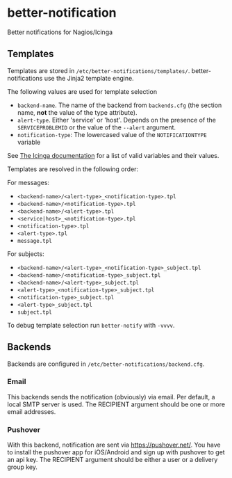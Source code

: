 better-notification
===================

Better notifications for Nagios/Icinga


## Templates

Templates are stored in `/etc/better-notifications/templates/`. better-notifications use the Jinja2 template engine.

The following values are used for template selection

* `backend-name`. The name of the backend from `backends.cfg` (the section name, **not** the value of the type attribute).
* `alert-type`. Either 'service' or 'host'. Depends on the presence of the `SERVICEPROBLEMID` or the value of the `--alert` argument.
* `notification-type`: The lowercased value of the `NOTIFICATIONTYPE` variable

See [The Icinga documentation](http://docs.icinga.org/latest/en/macrolist.html) for a list of valid variables and their values.

Templates are resolved in the following order:

For messages:

* `<backend-name>/<alert-type>_<notification-type>.tpl`
* `<backend-name>/<notification-type>.tpl`
* `<backend-name>/<alert-type>.tpl`
* `<service|host>_<notification-type>.tpl`
* `<notification-type>.tpl`
* `<alert-type>.tpl`
* `message.tpl`

For subjects:

* `<backend-name>/<alert-type>_<notification-type>_subject.tpl`
* `<backend-name>/<notification-type>_subject.tpl`
* `<backend-name>/<alert-type>_subject.tpl`
* `<alert-type>_<notification-type>_subject.tpl`
* `<notification-type>_subject.tpl`
* `<alert-type>_subject.tpl`
* `subject.tpl`

To debug template selection run `better-notify` with `-vvvv`.


## Backends

Backends are configured in `/etc/better-notifications/backend.cfg`. 


### Email

This backends sends the notification (obviously) via email. Per default, a local SMTP server is used. 
The RECIPIENT argument should be one or more email addresses. 


### Pushover

With this backend, notification are sent via https://pushover.net/. You have to install the pushover app for iOS/Android and sign up with pushover to get an api key.
The RECIPIENT argument should be either a user or a delivery group key.